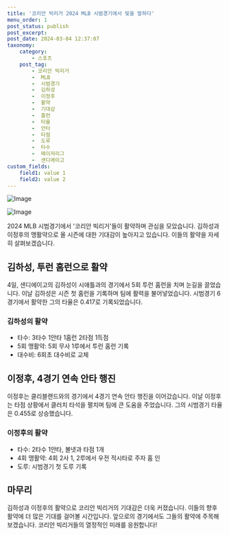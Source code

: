 ```yaml
---
title: '코리안 빅리거 2024 MLB 시범경기에서 빛을 발하다'
menu_order: 1
post_status: publish
post_excerpt: 
post_date: 2024-03-04 12:37:07
taxonomy:
    category:
        - 스포츠
    post_tag:
        - 코리안 빅리거
        -  MLB
        -  시범경기
        -  김하성
        -  이정후
        -  활약
        -  기대감
        -  홈런
        -  타율
        -  안타
        -  타점
        -  도루
        -  타수
        -  메이저리그
        -  샌디에이고
custom_fields:
    field1: value 1
    field2: value 2
---
```


![Image](https://imgnews.pstatic.net/image/629/2024/03/04/202431651709514120_20240304101102423.jpg?type=w647)

![Image](https://imgnews.pstatic.net/image/629/2024/03/04/202425651709514268_20240304101102428.jpg?type=w647)

2024 MLB 시범경기에서 '코리안 빅리거'들이 활약하며 관심을 모았습니다. 김하성과 이정후의 맹활약으로 올 시즌에 대한 기대감이 높아지고 있습니다. 이들의 활약을 자세히 살펴보겠습니다.
## 김하성, 투런 홈런으로 활약
4일, 샌디에이고의 김하성이 시애틀과의 경기에서 5회 투런 홈런을 치며 눈길을 끌었습니다. 이날 김하성은 시즌 첫 홈런을 기록하며 팀에 활력을 불어넣었습니다. 시범경기 6경기에서 활약한 그의 타율은 0.417로 기록되었습니다.
### 김하성의 활약
- 타수: 3타수 1안타 1홈런 2타점 1득점
- 5회 맹활약: 5회 무사 1루에서 투런 홈런 기록
- 대수비: 6회초 대수비로 교체
## 이정후, 4경기 연속 안타 행진
이정후는 클리블랜드와의 경기에서 4경기 연속 안타 행진을 이어갔습니다. 이날 이정후는 타점 상황에서 클러치 타석을 펼치며 팀에 큰 도움을 주었습니다. 그의 시범경기 타율은 0.455로 상승했습니다.
### 이정후의 활약
- 타수: 2타수 1안타, 볼넷과 타점 1개
- 4회 맹활약: 4회 2사 1, 2루에서 우전 적시타로 주자 홈 인
- 도루: 시범경기 첫 도루 기록
## 마무리
김하성과 이정후의 활약으로 코리안 빅리거의 기대감은 더욱 커졌습니다. 이들의 향후 활약에 더 많은 기대를 걸어볼 시간입니다. 앞으로의 경기에서도 그들의 활약에 주목해보겠습니다. 코리안 빅리거들의 열정적인 미래를 응원합니다!
